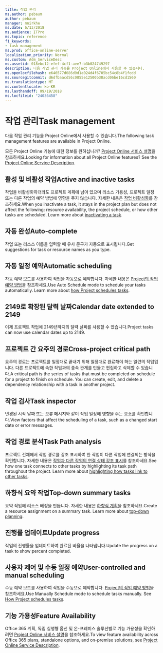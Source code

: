 ```yaml
---
title: 작업 관리
ms.author: pebaum
author: pebaum
manager: mnirkhe
ms.date: 6/13/2018
ms.audience: ITPro
ms.topic: reference
f1_keywords:
- task-management
ms.prod: office-online-server
localization_priority: Normal
ms.custom: Adm_ServiceDesc
ms.assetid: 018ebc12-efef-4cf1-aee7-b3b024749297
description: 다음 작업 관리 기능을 Project Online에서 사용할 수 있습니다.
ms.openlocfilehash: e646577d086d0d1a024d4f6705bc54c8b4f1fcdd
ms.sourcegitcommit: d6dfbaacd56c0855e12500b38acd06be16cd1560
ms.translationtype: MT
ms.contentlocale: ko-KR
ms.lasthandoff: 09/19/2018
ms.locfileid: "24036458"
---
```

# <a name="task-management"></a><span data-ttu-id="623dd-103">작업 관리</span><span class="sxs-lookup"><span data-stu-id="623dd-103">Task management</span></span>

<span data-ttu-id="623dd-104">다음 작업 관리 기능을 Project Online에서 사용할 수 있습니다.</span><span class="sxs-lookup"><span data-stu-id="623dd-104">The following task management features are available in Project Online.</span></span>
  
<span data-ttu-id="623dd-p101">모든 Project Online 기능에 대한 정보를 원하십니까? [Project Online 서비스 설명](project-online-service-description.md)을 참조하세요.</span><span class="sxs-lookup"><span data-stu-id="623dd-p101">Looking for information about all Project Online features? See the [Project Online Service Description](project-online-service-description.md).</span></span>
  
## <a name="active-and-inactive-tasks"></a><span data-ttu-id="623dd-107">활성 및 비활성 작업</span><span class="sxs-lookup"><span data-stu-id="623dd-107">Active and inactive tasks</span></span>
<span data-ttu-id="623dd-108"><a name="bkmk_ActiveInactiveTasks"> </a></span><span class="sxs-lookup"><span data-stu-id="623dd-108"></span></span>

<span data-ttu-id="623dd-p102">작업을 비활성화하더라도 프로젝트 계획에 남아 있으며 리소스 가용성, 프로젝트 일정 또는 다른 작업의 예약 방법에 영향을 주지 않습니다. 자세한 내용은 [작업 비활성화](https://go.microsoft.com/fwlink/p/?LinkId=271335)를 참조하세요.</span><span class="sxs-lookup"><span data-stu-id="623dd-p102">When you inactivate a task, it stays in the project plan but does not affect the following: resource availability, the project schedule, or how other tasks are scheduled. Learn more about [inactivating a task](https://go.microsoft.com/fwlink/p/?LinkId=271335).</span></span>
  
## <a name="auto-complete"></a><span data-ttu-id="623dd-111">자동 완성</span><span class="sxs-lookup"><span data-stu-id="623dd-111">Auto-complete</span></span>
<span data-ttu-id="623dd-112"><a name="bkmk_AutoComplete"> </a></span><span class="sxs-lookup"><span data-stu-id="623dd-112"></span></span>

<span data-ttu-id="623dd-113">작업 또는 리소스 이름을 입력할 때 유사 문구가 자동으로 표시됩니다.</span><span class="sxs-lookup"><span data-stu-id="623dd-113">Get suggestions for task or resource names as you type.</span></span> 
  
## <a name="automatic-scheduling"></a><span data-ttu-id="623dd-114">자동 일정 예약</span><span class="sxs-lookup"><span data-stu-id="623dd-114">Automatic scheduling</span></span>
<span data-ttu-id="623dd-115"><a name="bkmk_AutomaticScheduling"> </a></span><span class="sxs-lookup"><span data-stu-id="623dd-115"></span></span>

<span data-ttu-id="623dd-p103">자동 예약 모드를 사용하여 작업을 자동으로 예약합니다. 자세한 내용은 [Project의 작업 예약 방법](https://go.microsoft.com/fwlink/p/?LinkId=271331)을 참조하세요.</span><span class="sxs-lookup"><span data-stu-id="623dd-p103">Use Auto Schedule mode to schedule your tasks automatically. Learn more about [how Project schedules tasks](https://go.microsoft.com/fwlink/p/?LinkId=271331).</span></span> 
  
## <a name="calendar-date-extended-to-2149"></a><span data-ttu-id="623dd-118">2149로 확장된 달력 날짜</span><span class="sxs-lookup"><span data-stu-id="623dd-118">Calendar date extended to 2149</span></span>
<span data-ttu-id="623dd-119"><a name="bkmk_Calendardatextended"> </a></span><span class="sxs-lookup"><span data-stu-id="623dd-119"></span></span>

<span data-ttu-id="623dd-120">이제 프로젝트 작업에 2149년까지의 달력 날짜를 사용할 수 있습니다.</span><span class="sxs-lookup"><span data-stu-id="623dd-120">Project tasks can now use calendar dates up to 2149.</span></span> 
  
## <a name="cross-project-critical-path"></a><span data-ttu-id="623dd-121">프로젝트 간 요주의 경로</span><span class="sxs-lookup"><span data-stu-id="623dd-121">Cross-project critical path</span></span>
<span data-ttu-id="623dd-122"><a name="bkmk_Cross_projectcriticalpath"> </a></span><span class="sxs-lookup"><span data-stu-id="623dd-122"></span></span>

<span data-ttu-id="623dd-p104">요주의 경로는 프로젝트를 일정대로 끝내기 위해 일정대로 완료해야 하는 일련의 작업입니다. 다른 프로젝트에 속한 작업과의 종속 관계를 만들고 편집하고 삭제할 수 있습니다.</span><span class="sxs-lookup"><span data-stu-id="623dd-p104">A critical path is the series of tasks that must be completed on schedule for a project to finish on schedule. You can create, edit, and delete a dependency relationship with a task in another project.</span></span> 
  
## <a name="task-inspector"></a><span data-ttu-id="623dd-125">작업 검사</span><span class="sxs-lookup"><span data-stu-id="623dd-125">Task inspector</span></span>
<span data-ttu-id="623dd-126"><a name="bkmk_Taskinspector"> </a></span><span class="sxs-lookup"><span data-stu-id="623dd-126"></span></span>

<span data-ttu-id="623dd-127">변경된 시작 날짜 또는 오류 메시지와 같이 작업 일정에 영향을 주는 요소를 확인합니다.</span><span class="sxs-lookup"><span data-stu-id="623dd-127">View factors that affect the scheduling of a task, such as a changed start date or error messages.</span></span>
  
## <a name="task-path-analysis"></a><span data-ttu-id="623dd-128">작업 경로 분석</span><span class="sxs-lookup"><span data-stu-id="623dd-128">Task Path analysis</span></span>
<span data-ttu-id="623dd-129"><a name="bkmk_TaskPath"> </a></span><span class="sxs-lookup"><span data-stu-id="623dd-129"></span></span>

<span data-ttu-id="623dd-p105">프로젝트 전체에서 작업 경로를 강조 표시하여 한 작업이 다른 작업에 연결되는 방식을 확인합니다. 자세한 내용은 [작업과 다른 작업의 연결 상태 강조 표시](https://go.microsoft.com/fwlink/p/?LinkId=271345)를 참조하세요.</span><span class="sxs-lookup"><span data-stu-id="623dd-p105">See how one task connects to other tasks by highlighting its task path throughout the project. Learn more about [highlighting how tasks link to other tasks](https://go.microsoft.com/fwlink/p/?LinkId=271345).</span></span>
  
## <a name="top-down-summary-tasks"></a><span data-ttu-id="623dd-132">하향식 요약 작업</span><span class="sxs-lookup"><span data-stu-id="623dd-132">Top-down summary tasks</span></span>
<span data-ttu-id="623dd-133"><a name="bkmk_Topdownsummarytasks"> </a></span><span class="sxs-lookup"><span data-stu-id="623dd-133"></span></span>

<span data-ttu-id="623dd-p106">요약 작업에 리소스 배정을 만듭니다. 자세한 내용은 [하향식 계획](https://go.microsoft.com/fwlink/p/?LinkId=271333)을 참조하세요.</span><span class="sxs-lookup"><span data-stu-id="623dd-p106">Create a resource assignment on a summary task. Learn more about [top-down planning](https://go.microsoft.com/fwlink/p/?LinkId=271333).</span></span>
  
## <a name="update-progress"></a><span data-ttu-id="623dd-136">진행률 업데이트</span><span class="sxs-lookup"><span data-stu-id="623dd-136">Update progress</span></span>
<span data-ttu-id="623dd-137"><a name="bkmk_Updateprogress"> </a></span><span class="sxs-lookup"><span data-stu-id="623dd-137"></span></span>

<span data-ttu-id="623dd-138">작업의 진행률을 업데이트하여 완료된 비율을 나타냅니다.</span><span class="sxs-lookup"><span data-stu-id="623dd-138">Update the progress on a task to show percent completed.</span></span>
  
## <a name="user-controlled-and-manual-scheduling"></a><span data-ttu-id="623dd-139">사용자 제어 및 수동 일정 예약</span><span class="sxs-lookup"><span data-stu-id="623dd-139">User-controlled and manual scheduling</span></span>
<span data-ttu-id="623dd-140"><a name="bkmk_User_controlledManualscheduling"> </a></span><span class="sxs-lookup"><span data-stu-id="623dd-140"></span></span>

<span data-ttu-id="623dd-p107">수동 예약 모드를 사용하여 작업을 수동으로 예약합니다. [Project의 작업 예약 방법](https://go.microsoft.com/fwlink/p/?LinkId=271331)을 참조하세요.</span><span class="sxs-lookup"><span data-stu-id="623dd-p107">Use Manually Schedule mode to schedule tasks manually. See [How Project schedules tasks](https://go.microsoft.com/fwlink/p/?LinkId=271331).</span></span>
  
## <a name="feature-availability"></a><span data-ttu-id="623dd-143">기능 가용성</span><span class="sxs-lookup"><span data-stu-id="623dd-143">Feature Availability</span></span>
<span data-ttu-id="623dd-144"><a name="bkmk_User_controlledManualscheduling"> </a></span><span class="sxs-lookup"><span data-stu-id="623dd-144"></span></span>

<span data-ttu-id="623dd-145">Office 365 계획, 독립 실행형 옵션 및 온-프레미스 솔루션별로 기능 가용성을 확인하려면 [Project Online 서비스 설명](project-online-service-description.md)을 참조하세요.</span><span class="sxs-lookup"><span data-stu-id="623dd-145">To view feature availability across Office 365 plans, standalone options, and on-premise solutions, see [Project Online Service Description](project-online-service-description.md).</span></span>
  


